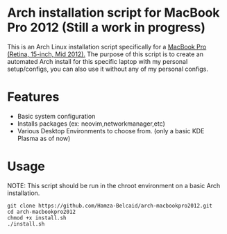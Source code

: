 # Arch installation script for MacBook Pro 2012 (Still a work in progress)

This is an Arch Linux installation script specifically for a [MacBook Pro (Retina, 15-inch, Mid 2012).](https://support.apple.com/en-us/112576 "MacBook Pro (Retina, 15-inch, Mid 2012)")
The purpose of this script is to create an automated Arch install for this specific laptop with my personal setup/configs, you can also use it without any of my personal configs.

# Features
* Basic system configuration
* Installs packages (ex: neovim,networkmanager,etc) 
* Various Desktop Environments to choose from. (only a basic KDE Plasma as of now)


# Usage

NOTE: This script should be run in the chroot environment on a basic Arch installation.
```
git clone https://github.com/Hamza-Belcaid/arch-macbookpro2012.git
cd arch-macbookpro2012
chmod +x install.sh 
./install.sh 
```
